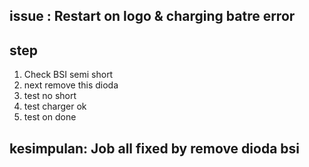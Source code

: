 ## issue : Restart on logo & charging batre error
## step
1. Check BSI semi short
2. next remove this dioda
3. test no short
4. test charger ok
5. test on done

## kesimpulan: Job all fixed by remove dioda bsi